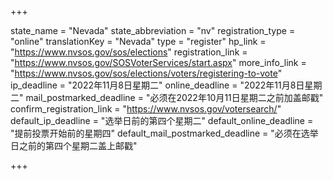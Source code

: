 +++

state_name = "Nevada"
state_abbreviation = "nv"
registration_type = "online"
translationKey = "Nevada"
type = "register"
hp_link = "https://www.nvsos.gov/sos/elections"
registration_link = "https://www.nvsos.gov/SOSVoterServices/start.aspx"
more_info_link = "https://www.nvsos.gov/sos/elections/voters/registering-to-vote"
ip_deadline = "2022年11月8日星期二"
online_deadline = "2022年11月8日星期二"
mail_postmarked_deadline = "必须在2022年10月11日星期二之前加盖邮戳"
confirm_registration_link = "https://www.nvsos.gov/votersearch/"
default_ip_deadline = "选举日前的第四个星期二"
default_online_deadline = "提前投票开始前的星期四"
default_mail_postmarked_deadline = "必须在选举日之前的第四个星期二盖上邮戳"

+++